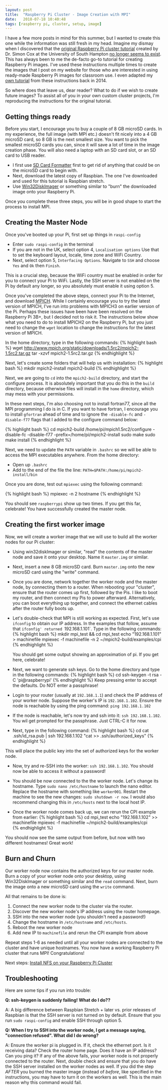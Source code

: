 ```yaml
---
layout: post
title:  "Raspberry Pi Cluster - Image Creation with MPI"
date:   2018-07-18 10:40:48
tags: [raspberry pi, cluster, setup, image]
---
```

I have a few more posts in mind for this summer, but I wanted to create 
this one while the information was still fresh in my head. Imagine my 
dismay when I discovered that the [original Raspberry Pi cluster tutorial][rpi] 
created by Dr. Simon Cox at the University of South Hampton [no longer 
seems to exist][rpi]. This has always been to me the de-facto go-to tutorial 
for creating Raspberry Pi images. I've used these instructions multiple 
times to create the images that I post on my website for those who are 
interested in using ready-made Raspberry Pi images for classroom use. I even 
adapted my [own tutorial][pdf3] from these instructions back in 2014.

So where does that leave us, dear reader? What to do if we wish to create 
future images? To assist all of you in your own custom cluster projects, 
I'm reproducing the instructions for the original tutorial. 


## Getting things ready
Before you start, I encourage you to buy a couple of 8 GB microSD cards. In my 
experience, the full image (with MPI etc.) doesn't fit nicely into a 4 GB 
microSD card, so 8 GB is the next smallest size. You want to pick the smallest 
microSD cards you can, since it will save a lot of time in the image creation 
phase. You will also need a laptop with an SD card slot, or an SD card to USB 
reader.

* I first use [SD Card Formatter][sdformat] first to get rid of anything that could be on the 
  microSD card to begin with. 
* Next, download the latest copy of Raspbian. The one I've downloaded and used 
  for this tutorial is Raspbian stretch.
* Use [Win32DiskImager][win32] or something similar to "burn" the downloaded image onto 
  your Raspberry Pi. 

Once you complete these three steps, you will be in good shape to start the 
process to install MPI.

## Creating the Master Node

Once you've booted up your Pi, first set up things in `raspi-config`

* Enter `sudo raspi-config` in the terminal
* If you are not in the UK, select option 4, `Localisation options` Use that 
  to set the keyboard layout, locale, time zone and WiFi Country. 
* Next, select option 5, `Interfacing Options`. Navigate to `SSH` and choose 
  `Yes` and `Ok` then `Finish`.

This is a crucial step, because the WiFi country must be enabled in order for 
you to connect your Pi to WiFi. Lastly, the SSH server is not enabled on the 
Pi by default any longer, so you absolutely must enable it using option 5.


Once you've completed the above steps, connect your Pi to the Internet, and 
download [MPICH][mpich]. While I certainly encourage you to try the latest 
version of MPICH, I've run into problems with MPICH3 on earlier version of 
the Pi. Perhaps these issues have been have been resolved on the Raspberry Pi 
3B+, but I decided not to risk it. The instructions below show what you need 
to do to install MPICH2 on the Raspberry Pi, but you just need to change the 
`wget` location to change the instructions for the latest version of MPICH.

In the home directory, type in the following commands:
{% highlight bash %}
wget http://www.mpich.org/static/downloads/1.5rc2/mpich2-1.5rc2.tar.gz
tar -xzvf mpich2-1.5rc2.tar.gz
{% endhighlight %}

Next, let's create some folders that will help us with installation:
{% highlight bash %}
mkdir mpich2-install mpich2-build
{% endhighlight %}

Next, we are going to `cd` into the `mpich2-build` directory, and start the 
configure process. It is absolutely important that you do this in the `build` 
directory, because otherwise files will install in the `home` directory, which 
may mess with your permissions. 

In these next steps, I'm also choosing not to install fortran77, since all the 
MPI programming I do is in C. If you want to have fortran, I encourage you to 
install `gfortran` ahead of time and to ignore the `-disable-fc` and `-disable-f77` 
flags that I added to the configure command below:

{% highlight bash %}
cd mpich2-build
/home/pi/mpich1.5rc2/configure -disable-fc -disable-f77 -prefix=/home/pi/mpich2-install
sudo make
sudo make install
{% endhighlight %}

Next, we need to update the `PATH` variable in `.bashrc` so we will be 
able to access the MPI executables anywhere. From the home directory:

* Open up `.bashrc`
* Add to the end of the file the line: `PATH=$PATH:/home/pi/mpich2-install/bin`

Once you are done, test out `mpiexec` using the following command:

{% highlight bash %}
mpiexec -n 2 hostname
{% endhighlight %}

You should see `raspberrypi` show up two times. If you get this far, celebrate!
You have successfully created the master node.

## Creating the first worker image

Now, we will create a worker image that we will use to build all the worker 
nodes for our Pi cluster:

* Using win32diskImager or similar, "read" the contents of the master node 
   and save it onto your desktop. Name it `master.img` or similar.

* Next, insert a new 8 GB microSD card. Burn `master.img` onto the new microSD 
   card using the "write" command. 

* Once you are done, network together the worker node and the master node, 
   by connecting them to a router. When rebooting your "cluster", ensure that 
   the router comes up first, followed by the Pis. I like to boot my router, 
   and then connect my Pis to power afterward. Alternatively, you can boot 
   everything up together, and connect the ethernet cables after the router 
   fully boots up.  

* Let's double-check that MPI is still working as expected. First, let's use 
  `ifconfig` to obtain our IP address. In the examples that follow, assume that 
  `ifconfig' returned `192.168.1.101`. Type in the following commands:
   {% highlight bash %}
   mkdir mpi_test && cd mpi_test
   echo "192.168.1.101" > machinefile
   mpiexec -f machinefile -n 2 ~/mpich2-build/examples/cpi
   {% endhighlight %}

   You should get some output showing an approximation of pi. If you get here, 
   celebrate!

*  Next, we want to generate ssh keys. Go to the home directory and type in 
   the following commands:
   {% highlight bash %}
   cd
   ssh-keygen -t rsa -C 'pi@raspberrypi'
   {% endhighlight %}
   Keep pressing enter to accept the defaults. Do NOT enter a passphrase!

* Login to your router (usually at `192.168.1.1`) and check the IP address 
  of your worker node. Suppose the worker's IP is `192.168.1.102`. Ensure 
  the node is reachable by using the ping command: `ping 192.168.1.102`

* If the node is reachable, let's now try and ssh into it:
  `ssh 192.168.1.102`. You wil get prompted for the passphrase. Just CTRL-C
  it for now. 

* Next, type in the following command:
  {% highlight bash %}
  cd
  cat .ssh/id_rsa.pub | ssh 192.168.1.102 "cat >> .ssh/authorized_keys"
  {% endhighlight %}
    
This will place the public key into the set of authorized keys for the worker 
node. 

* Now, try and re-SSH into the worker: `ssh 192.168.1.102`. You should now 
  be able to access it without a password!

* You should be now connected to the the worker node. Let's change its 
  hostname. Type `sudo nano /etc/hostname` to launch the nano editor. 
  Replace the hostname with something like `worker001`. Restart the machine
  to see the new changes: `sudo shutdown -r now`. I would also recommend 
  changing this in `/etc/hosts` next to the local host IP.

* Once the worker node comes back up, we can rerun the CPI example from 
  earlier: 
    {% highlight bash %}
    cd mpi_test
    echo "192.168.1.102" >> machinefile
    mpiexec -f machinefile ~/mpich2-build/examples/cpi               
    {% endhighlight %}

You should now see the same output from before, but now with two different 
hostnames! Great work!

## Burn and Churn

Our worker node now contains the authorized keys for our master node. Burn a 
copy of your worker node onto your desktop, using Win32DiskImager or something 
similar and the `read` command. Next, burn the image onto a new microSD card 
using the `write` command. 

All that remains to be done is:

1. Connect the new worker node to the cluster via the router.
2. Discover the new worker node's IP address using the router homepage.
3. SSH into the new worker node (you shouldn't need a password!)
4. Change the hostname in `/etc/hostname` and `/etc/hosts`.
5. Reboot the new worker node
6. Add new IP to `machinefile` and rerun the CPI example from above

Repeat steps 1-6 as needed until all your worker nodes are connected to the 
cluster and have unique hostnames. You now have a working Raspberry Pi cluster 
that runs MPI! Congratulations!

Next steps: [Install NFS on your Raspberry Pi Cluster][nfs]

## Troubleshooting

Here are some tips if you run into trouble:

**Q: ssh-keygen is suddenly failing! What do I do??**

A: A big difference between Raspbian Stretch + later vs. prior releases of 
   Raspbian is that the SSH server is not turned on by default. Ensure that 
   you run `sudo raspi-config` and enable SSH through option 5. 

**Q: When I try to SSH into the worker node, I get a message saying, "connection 
    refused". What did I do wrong?**

A: Ensure the worker pi is plugged in. If it, check the ethernet port. Is it 
   receiving data? Check the router home page. Does it have an IP address? 
   Can you ping it? If any of the above fails, your worker node is not properly 
   connected to the router. Next, double check and ensure that you do have 
   the SSH server installed on the worker nodes as well. If you did the step 
   *AFTER* you burned the master image (instead of *before*, like specified in 
   the instructions, you may have to turn it on the workers as well. This is 
   the main reason why this command would fail.

[rpi]: http://www.southampton.ac.uk/~sjc/raspberrypi/ 
[sdformat]: https://www.sdcard.org/downloads/formatter_4/ 
[win32]: https://sourceforge.net/projects/win32diskimager/ 
[pdf3]: http://www.suzannejmatthews.com/private/RaspberryPi_cluster.pdf 
[mpich]: http://www.mpich.org/downloads/
[nfs]: http://suzannejmatthews.github.io/2017/06/14/pi-cluster/
